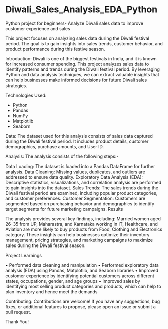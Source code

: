 # Diwali_Sales_Analysis_EDA_Python
Python project for beginners- Analyze Diwali sales data to improve customer experience and sales

This project focuses on analyzing sales data during the Diwali festival period. The goal is to gain insights into sales trends, customer behavior, and product performance during this festive season.

Introduction:
Diwali is one of the biggest festivals in India, and it is known for increased consumer spending. This project analyzes sales data to identify patterns and trends during the Diwali festival period. By leveraging Python and data analysis techniques, we can extract valuable insights that can help businesses make informed decisions for future Diwali sales strategies.

Technologies Used:
* Python
* Pandas
* NumPy
* Matplotlib
* Seaborn

Data:
The dataset used for this analysis consists of sales data captured during the Diwali festival period. It includes product details, customer demographics, purchase amounts, and User ID.

Analysis:
The analysis consists of the following steps:-

Data Loading: The dataset is loaded into a Pandas DataFrame for further analysis.
Data Cleaning: Missing values, duplicates, and outliers are addressed to ensure data quality.
Exploratory Data Analysis (EDA): Descriptive statistics, visualizations, and correlation analysis are performed to gain insights into the dataset.
Sales Trends: The sales trends during the Diwali festival period are examined, including popular product categories, and customer preferences.
Customer Segmentation: Customers are segmented based on purchasing behavior and demographics to identify target segments for future marketing campaigns.
Results

The analysis provides several key findings, including:
Married women aged 26–35 from UP, Maharastra, and Karnataka working in IT, Healthcare, and Aviation are more likely to buy products from Food, Clothing and Electronics category.
These insights can help businesses optimize their inventory management, pricing strategies, and marketing campaigns to maximize sales during the Diwali festival season.

Project Learnings

• Performed data cleaning and manipulation
• Performed exploratory data analysis (EDA) using Pandas, Matplotlib, and Seaborn libraries 
• Improved customer experience by identifying potential customers across different states, occupations, gender, and age groups
• Improved sales by identifying most selling product categories and products, which can help to plan inventory and hence meet the demands

Contributing:
Contributions are welcome! If you have any suggestions, bug fixes, or additional features to propose, please open an issue or submit a pull request.

Thank You!







